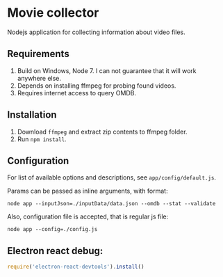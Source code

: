 # Movie collector
Nodejs application for collecting information about video files.

## Requirements
1. Build on Windows, Node 7. I can not guarantee that it will work anywhere else.
2. Depends on installing ffmpeg for probing found videos.
3. Requires internet access to query OMDB.

## Installation
1. Download `ffmpeg` and extract zip contents to ffmpeg folder.
2. Run `npm install`.

## Configuration
For list of available options and descriptions, see `app/config/default.js`.

Params can be passed as inline arguments, with format:
```
node app --inputJson=./inputData/data.json --omdb --stat --validate
```

Also, configuration file is accepted, that is regular js file:
```
node app --config=./config.js
```



## Electron react debug:
```javascript
require('electron-react-devtools').install()
```
